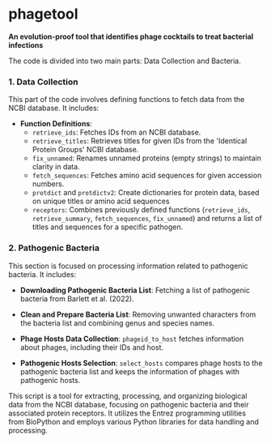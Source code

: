 # phagetool
**An evolution-proof tool that identifies phage cocktails to treat bacterial infections**

The code is divided into two main parts: Data Collection and Bacteria.

### 1. Data Collection
This part of the code involves defining functions to fetch data from the NCBI database. It includes:

- **Function Definitions**:
    - `retrieve_ids`: Fetches IDs from an NCBI database.
    - `retrieve_titles`: Retrieves titles for given IDs from the 'Identical Protein Groups' NCBI database.
    - `fix_unnamed`: Renames unnamed proteins (empty strings) to maintain clarity in data.
    - `fetch_sequences`: Fetches amino acid sequences for given accession numbers.
    - `protdict` and `protdictv2`: Create dictionaries for protein data, based on unique titles or amino acid sequences
    - `receptors`: Combines previously defined functions (`retrieve_ids`, `retrieve_summary`, `fetch_sequences`, `fix_unnamed`) and returns a list of titles and sequences for a specific pathogen.

### 2. Pathogenic Bacteria
This section is focused on processing information related to pathogenic bacteria. It includes:

- **Downloading Pathogenic Bacteria List**: Fetching a list of pathogenic bacteria from Barlett et al. (2022).
  
- **Clean and Prepare Bacteria List**: Removing unwanted characters from the bacteria list and combining genus and species names.

- **Phage Hosts Data Collection**: `phageid_to_host` fetches information about phages, including their IDs and host.

- **Pathogenic Hosts Selection**: `select_hosts` compares phage hosts to the pathogenic bacteria list and keeps the information of phages with pathogenic hosts.
  

This script is a tool for extracting, processing, and organizing biological data from the NCBI database, focusing on pathogenic bacteria and their associated protein receptors. It utilizes the Entrez programming utilities from BioPython and employs various Python libraries for data handling and processing.
